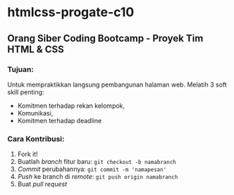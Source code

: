 # htmlcss-progate-c10

## Orang Siber Coding Bootcamp - Proyek Tim HTML & CSS

### Tujuan:

Untuk mempraktikkan langsung pembangunan halaman web.
Melatih 3 soft skill penting:

- Komitmen terhadap rekan kelompok,
- Komunikasi,
- Komitmen terhadap deadline

### Cara Kontribusi:

1. Fork it!
2. Buatlah _branch_ fitur baru: `git checkout -b namabranch`
3. _Commit_ perubahannya: `git commit -m 'namapesan'`
4. _Push_ ke branch di _remote_: `git push origin namabranch`
5. Buat _pull request_
